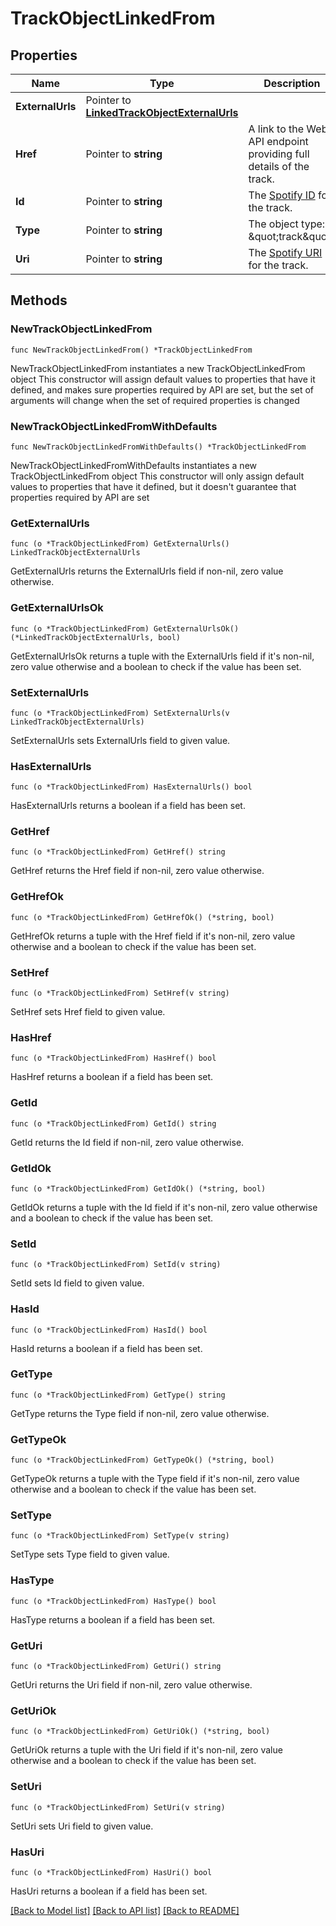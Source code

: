 # TrackObjectLinkedFrom

## Properties

Name | Type | Description | Notes
------------ | ------------- | ------------- | -------------
**ExternalUrls** | Pointer to [**LinkedTrackObjectExternalUrls**](LinkedTrackObjectExternalUrls.md) |  | [optional] 
**Href** | Pointer to **string** | A link to the Web API endpoint providing full details of the track.  | [optional] 
**Id** | Pointer to **string** | The [Spotify ID](/documentation/web-api/concepts/spotify-uris-ids) for the track.  | [optional] 
**Type** | Pointer to **string** | The object type: \&quot;track\&quot;.  | [optional] 
**Uri** | Pointer to **string** | The [Spotify URI](/documentation/web-api/concepts/spotify-uris-ids) for the track.  | [optional] 

## Methods

### NewTrackObjectLinkedFrom

`func NewTrackObjectLinkedFrom() *TrackObjectLinkedFrom`

NewTrackObjectLinkedFrom instantiates a new TrackObjectLinkedFrom object
This constructor will assign default values to properties that have it defined,
and makes sure properties required by API are set, but the set of arguments
will change when the set of required properties is changed

### NewTrackObjectLinkedFromWithDefaults

`func NewTrackObjectLinkedFromWithDefaults() *TrackObjectLinkedFrom`

NewTrackObjectLinkedFromWithDefaults instantiates a new TrackObjectLinkedFrom object
This constructor will only assign default values to properties that have it defined,
but it doesn't guarantee that properties required by API are set

### GetExternalUrls

`func (o *TrackObjectLinkedFrom) GetExternalUrls() LinkedTrackObjectExternalUrls`

GetExternalUrls returns the ExternalUrls field if non-nil, zero value otherwise.

### GetExternalUrlsOk

`func (o *TrackObjectLinkedFrom) GetExternalUrlsOk() (*LinkedTrackObjectExternalUrls, bool)`

GetExternalUrlsOk returns a tuple with the ExternalUrls field if it's non-nil, zero value otherwise
and a boolean to check if the value has been set.

### SetExternalUrls

`func (o *TrackObjectLinkedFrom) SetExternalUrls(v LinkedTrackObjectExternalUrls)`

SetExternalUrls sets ExternalUrls field to given value.

### HasExternalUrls

`func (o *TrackObjectLinkedFrom) HasExternalUrls() bool`

HasExternalUrls returns a boolean if a field has been set.

### GetHref

`func (o *TrackObjectLinkedFrom) GetHref() string`

GetHref returns the Href field if non-nil, zero value otherwise.

### GetHrefOk

`func (o *TrackObjectLinkedFrom) GetHrefOk() (*string, bool)`

GetHrefOk returns a tuple with the Href field if it's non-nil, zero value otherwise
and a boolean to check if the value has been set.

### SetHref

`func (o *TrackObjectLinkedFrom) SetHref(v string)`

SetHref sets Href field to given value.

### HasHref

`func (o *TrackObjectLinkedFrom) HasHref() bool`

HasHref returns a boolean if a field has been set.

### GetId

`func (o *TrackObjectLinkedFrom) GetId() string`

GetId returns the Id field if non-nil, zero value otherwise.

### GetIdOk

`func (o *TrackObjectLinkedFrom) GetIdOk() (*string, bool)`

GetIdOk returns a tuple with the Id field if it's non-nil, zero value otherwise
and a boolean to check if the value has been set.

### SetId

`func (o *TrackObjectLinkedFrom) SetId(v string)`

SetId sets Id field to given value.

### HasId

`func (o *TrackObjectLinkedFrom) HasId() bool`

HasId returns a boolean if a field has been set.

### GetType

`func (o *TrackObjectLinkedFrom) GetType() string`

GetType returns the Type field if non-nil, zero value otherwise.

### GetTypeOk

`func (o *TrackObjectLinkedFrom) GetTypeOk() (*string, bool)`

GetTypeOk returns a tuple with the Type field if it's non-nil, zero value otherwise
and a boolean to check if the value has been set.

### SetType

`func (o *TrackObjectLinkedFrom) SetType(v string)`

SetType sets Type field to given value.

### HasType

`func (o *TrackObjectLinkedFrom) HasType() bool`

HasType returns a boolean if a field has been set.

### GetUri

`func (o *TrackObjectLinkedFrom) GetUri() string`

GetUri returns the Uri field if non-nil, zero value otherwise.

### GetUriOk

`func (o *TrackObjectLinkedFrom) GetUriOk() (*string, bool)`

GetUriOk returns a tuple with the Uri field if it's non-nil, zero value otherwise
and a boolean to check if the value has been set.

### SetUri

`func (o *TrackObjectLinkedFrom) SetUri(v string)`

SetUri sets Uri field to given value.

### HasUri

`func (o *TrackObjectLinkedFrom) HasUri() bool`

HasUri returns a boolean if a field has been set.


[[Back to Model list]](../README.md#documentation-for-models) [[Back to API list]](../README.md#documentation-for-api-endpoints) [[Back to README]](../README.md)


